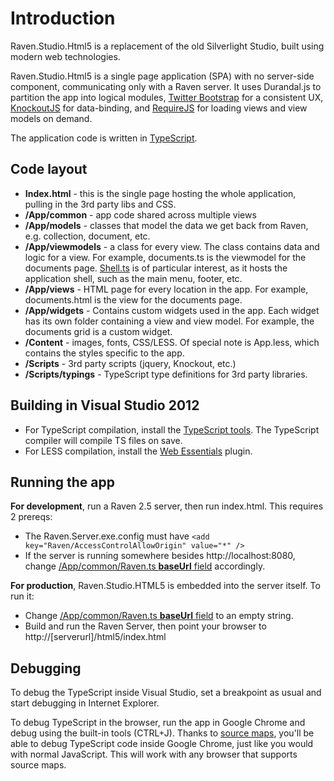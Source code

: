 # Introduction

Raven.Studio.Html5 is a replacement of the old Silverlight Studio, built using modern web technologies.

Raven.Studio.Html5 is a single page application (SPA) with no server-side component, communicating only with a Raven server. It uses Durandal.js to partition the app into logical modules, <a href="http://getbootstrap.com">Twitter Bootstrap</a> for a consistent UX, <a href="http://knockoutjs.com">KnockoutJS</a> for data-binding, and <a href="http://requirejs.org">RequireJS</a> for loading views and view models on demand.

The application code is written in <a href="http://typescriptlang.org">TypeScript</a>.

## Code layout
-	<b>Index.html</b> - this is the single page hosting the whole application, pulling in the 3rd party libs and CSS.
-	<b>/App/common</b> - app code shared across multiple views
- <b>/App/models</b> - classes that model the data we get back from Raven, e.g. collection, document, etc.
-	<b>/App/viewmodels</b> - a class for every view. The class contains data and logic for a view. For example, documents.ts is the viewmodel for the documents page. <a href="https://github.com/JudahGabriel/ravendb/blob/Raven.Studio.Html5/Raven.Studio.Html5/App/viewmodels/shell.ts">Shell.ts</a> is of particular interest, as it hosts the application shell, such as the main menu, footer, etc.
-	<b>/App/views</b> - HTML page for every location in the app. For example, documents.html is the view for the documents page.
-	<b>/App/widgets</b> - Contains custom widgets used in the app. Each widget has its own folder containing a view and view model. For example, the documents grid is a custom widget.
-	<b>/Content</b> - images, fonts, CSS/LESS. Of special note is App.less, which contains the styles specific to the app.
-	<b>/Scripts</b> - 3rd party scripts (jquery, Knockout, etc.)
-	<b>/Scripts/typings</b> - TypeScript type definitions for 3rd party libraries.

## Building in Visual Studio 2012
-	For TypeScript compilation, install the <a href="http://go.microsoft.com/fwlink/?LinkID=266563">TypeScript tools</a>. The TypeScript compiler will compile TS files on save.
-	For LESS compilation, install the <a href="http://visualstudiogallery.msdn.microsoft.com/07d54d12-7133-4e15-becb-6f451ea3bea6">Web Essentials</a> plugin.

## Running the app
<b>For development</b>, run a Raven 2.5 server, then run index.html. This requires 2 prereqs:
- The Raven.Server.exe.config must have <code>&lt;add key="Raven/AccessControlAllowOrigin" value="*" /&gt;</code>
- If the server is running somewhere besides http://localhost:8080, change <a href="https://github.com/JudahGabriel/ravendb/blob/Raven.Studio.Html5/Raven.Studio.Html5/App/common/raven.ts#L9">/App/common/Raven.ts <b>baseUrl</b> field</a> accordingly.

<b>For production</b>, Raven.Studio.HTML5 is embedded into the server itself. To run it:
- Change <a href="https://github.com/JudahGabriel/ravendb/blob/Raven.Studio.Html5/Raven.Studio.Html5/App/common/raven.ts#L9">/App/common/Raven.ts <b>baseUrl</b> field</a> to an empty string.
- Build and run the Raven Server, then point your browser to http://[serverurl]/html5/index.html


## Debugging
To debug the TypeScript inside Visual Studio, set a breakpoint as usual and start debugging in Internet Explorer.

To debug TypeScript in the browser, run the app in Google Chrome and debug using the built-in tools (CTRL+J). Thanks to <a href="http://www.aaron-powell.com/posts/2012-10-03-typescript-source-maps.html">source maps</a>, you'll be able to debug TypeScript code inside Google Chrome, just like you would with normal JavaScript. This will work with any browser that supports source maps.
